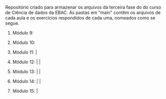Repositório criado para armazenar os arquivos da terceira fase do do curso de Ciência de dados da EBAC.
As pastas em "main" contêm os arquivos de cada aula e os exercícios respondidos de cada uma, nomeados como se segue.
1. Módulo 9: 
2. Módulo 10: 
3. Módulo 11:  |
             
4. Módulo 12:  |
             |
             
5. Módulo 13: |
              |
             
6. Módulo 14: |
             |
             
7. Módulo 15: |
            
